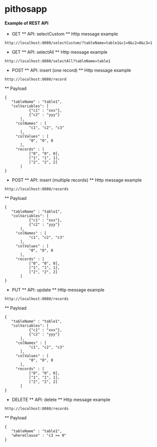 # pithosapp


#### Example of REST API

 * GET
  ** API: selectCustom
  ** Http message example
  ```
  http://localhost:8080/selectCustom/?tableName=table1&c1=0&c2=0&c3=1
  ```
* GET
 ** API: selectAll
 ** Http message example
 ```
 http://localhost:8080/selectAll?tableName=table1
 ```
* POST 
 ** API: insert (one record)
 ** Http message example
 ```
 http://localhost:8080/record
 ```
 ** Payload
 ```
 {
	"tableName" : "table1",
	"colVariables": [
			{"c1" : "xxx"},
		    {"c2" : "yyy"}
	    ],
	  "colNames" : [
		  	"c1", "c2", "c3"
	    ],
	  "colValues" : [
		    "0", "0", 0
	    ],
	  "records" : [
		    ["0", "0", 0],
		    ["1", "1", 1],
		    ["2", "2", 2]
	    ]
}
 ```
* POST
 ** API: insert (multiple records)
 ** Http message example
 ```
 http://localhost:8080/records
 ```
 ** Payload
 ```
 {
	"tableName" : "table1",
	"colVariables": [
			{"c1" : "xxx"},
		    {"c2" : "yyy"}
	    ],
	  "colNames" : [
		  	"c1", "c2", "c3"
	    ],
	  "colValues" : [
		    "0", "0", 0
	    ],
	  "records" : [
		    ["0", "0", 0],
		    ["1", "1", 1],
		    ["2", "2", 2]
	    ]
}
 ```
* PUT
 ** API: update
 ** Http message example
 ```
 http://localhost:8080/records
 ```
 ** Payload
 ```
 {
	"tableName" : "table1",
	"colVariables": [
			{"c1" : "xxx"},
		    {"c2" : "yyy"}
	    ],
	  "colNames" : [
		  	"c1", "c2", "c3"
	    ],
	  "colValues" : [
		    "0", "0", 0
	    ],
	  "records" : [
		    ["0", "0", 0],
		    ["1", "1", 1],
		    ["2", "2", 2]
	    ]
}
 ```
* DELETE
 ** API: delete
 ** Http message example
 ```
 http://localhost:8080/records
 ```
 ** Payload
 ```
 {
	"tableName" : "table1",
	"whereClause" : "c3 >= 0"
 }
 ```
